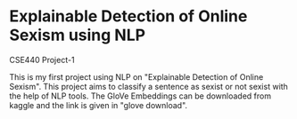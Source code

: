 # Explainable Detection of Online Sexism using NLP
CSE440 Project-1

This is my first project using NLP on "Explainable Detection of Online Sexism". This project aims to classify a sentence as sexist or not sexist with the help of NLP tools. The GloVe Embeddings can be downloaded from kaggle and the link is given in "glove download".

